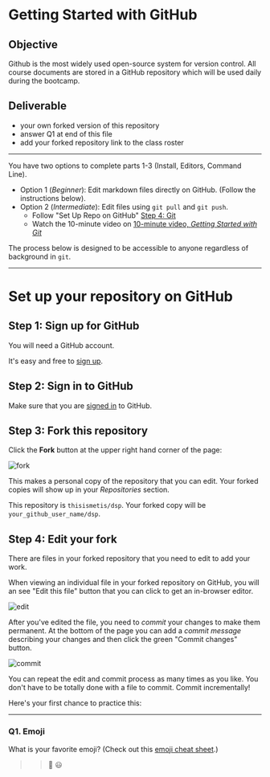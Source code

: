 # Getting Started with GitHub

## Objective
Github is the most widely used open-source system for version control.  All course documents are stored in a GitHub repository which will be used daily during the bootcamp.  

## Deliverable
- your own forked version of this repository
- answer Q1 at end of this file
- add your forked repository link to the class roster

---

You have two options to complete parts 1-3 (Install, Editors, Command Line).  
 * Option 1 (_Beginner_):  Edit markdown files directly on GitHub.  (Follow the instructions below).  
 * Option 2 (_Intermediate_): Edit files using `git pull` and `git push`.  
    - Follow "Set Up Repo on GitHub" [Step 4: Git](04-git.md)
    - Watch the 10-minute video on [10-minute video, *Getting Started with Git*](https://vimeo.com/178481263?mc_cid=06d951b22e&mc_eid=[UNIQID]) 

The process below is designed to be accessible to anyone regardless of background in `git`.  

---

# Set up your repository on GitHub


## Step 1: Sign up for GitHub

You will need a GitHub account.

It's easy and free to [sign up](https://github.com/join).


## Step 2: Sign in to GitHub

Make sure that you are [signed in](https://github.com/login) to GitHub.


## Step 3: Fork this repository

Click the **Fork** button at the upper right hand corner of the page:

![fork](img/forking_repo.png)

This makes a personal copy of the repository that you can edit. Your forked copies will show up in your *Repositories* section.

This repository is `thisismetis/dsp`. Your forked copy will be `your_github_user_name/dsp`.


## Step 4: Edit your fork  

There are files in your forked repository that you need to edit to add your work.

When viewing an individual file in your forked repository on GitHub, you will an see "Edit this file" button that you can click to get an in-browser editor.

![edit](img/edit_file.png)

After you've edited the file, you need to _commit_ your changes to make them permanent. At the bottom of the page you can add a _commit message_ describing your changes and then click the green "Commit changes" button.

![commit](img/commit_file.png)

You can repeat the edit and commit process as many times as you like. You don't have to be totally done with a file to commit. Commit incrementally!

Here's your first chance to practice this:

---

### Q1. Emoji

What is your favorite emoji?  (Check out this [emoji cheat sheet](http://www.emoji-cheat-sheet.com/).)

>> :watermelon: :smiley:


